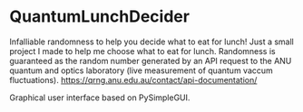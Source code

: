 # QuantumLunchDecider
Infalliable randomness to help you decide what to eat for lunch!
Just a small project I made to help me choose what to eat for lunch. Randomness is guaranteed as the random number generated by an API request to the ANU quantum and optics laboratory (live measurement of quantum vaccum fluctuations). https://qrng.anu.edu.au/contact/api-documentation/

Graphical user interface based on PySimpleGUI.
